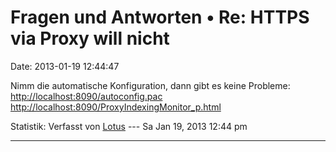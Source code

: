 Fragen und Antworten • Re: HTTPS via Proxy will nicht
=====================================================

Date: 2013-01-19 12:44:47

Nimm die automatische Konfiguration, dann gibt es keine Probleme:\
<http://localhost:8090/autoconfig.pac>\
<http://localhost:8090/ProxyIndexingMonitor_p.html>

Statistik: Verfasst von
[Lotus](http://forum.yacy-websuche.de/memberlist.php?mode=viewprofile&u=68)
--- Sa Jan 19, 2013 12:44 pm

------------------------------------------------------------------------

